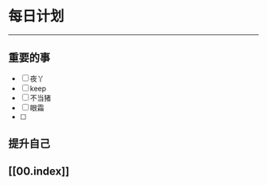 
# 每日计划
---
## 重要的事

- [ ]    夜丫
- [ ]   keep
- [ ]  不当猪
- [ ]  眼霜
- [ ] 



## 提升自己

  



## [[00.index]]










